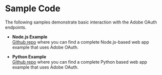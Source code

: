 # Sample Code

The following samples demonstrate basic interaction with the Adobe OAuth endpoints.

- **Node.js Example**  
  [Github repo](https://github.com/AdobeDocs/adobeio-auth/tree/stage/OAuth/samples/adobe-auth-node) where you can find a complete Node.js-based web app example that uses Adobe OAuth.

- **Python Example**  
  [Github repo](https://github.com/AdobeDocs/adobeio-auth/tree/stage/OAuth/samples/adobe-auth-python) where you can find a complete Python based web app example that uses Adobe OAuth.
